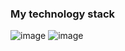 ### My technology stack

![image](https://github.com/BulavaSemen/BulavaSemen/assets/126388588/32f069af-4118-4206-932c-4b399f5b0316)
![image](https://github.com/BulavaSemen/BulavaSemen/assets/126388588/467f8d2a-55ad-4221-9655-c3f8f7854885)


